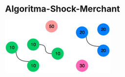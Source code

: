 # Algoritma-Shock-Merchant
![Sock Merchant](https://github.com/tenroaji/Algoritma-Shock-Merchant/blob/master/sock%20merchant.png)
